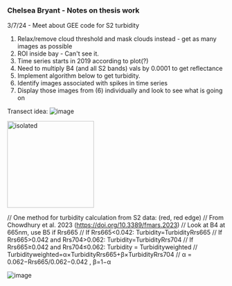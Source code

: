 ### Chelsea Bryant - Notes on thesis work

3/7/24 - Meet about GEE code for S2 turbidity
1. Relax/remove cloud threshold and mask clouds instead - get as many images as possible
2. ROI inside bay - Can't see it.
3. Time series starts in 2019 according to plot(?)
4. Need to multiply B4 (and all S2 bands) vals by 0.0001 to get reflectance
5. Implement algorithm below to get turbidity.
6. Identify images associated with spikes in time series
7. Display those images from (6) individually and look to see what is going on




Transect idea:
![image](https://github.com/dotis/Personal/assets/26553741/01bab6ad-cadd-4861-82e8-362e8a6c41c0)

<img src="[Isolated.png](https://github.com/dotis/Personal/assets/26553741/01bab6ad-cadd-4861-82e8-362e8a6c41c0)" alt="isolated" width="200"/>

// One method for turbidity calculation from S2 data: (red, red edge) 
// From Chowdhury et al. 2023 (https://doi.org/10.3389/fmars.2023)
// Look at B4 at 665nm, use B5 if Rrs665
// If Rrs665<0.042: Turbidity=TurbidityRrs665
// If Rrs665>0.042 and Rrs704>0.062: Turbidity=TurbidityRrs704
// If Rrs665≥0.042 and Rrs704≤0.062: Turbidity = Turbidityweighted
// Turbidityweighted=α×TurbidityRrs665+β×TurbidityRrs704
// α = 0.062−Rrs665/0.062−0.042 , β=1−α


![image](https://github.com/dotis/Personal/assets/26553741/e44bc03f-ee29-42e5-b26d-7af41f223474)
